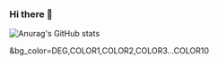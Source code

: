 ### Hi there 👋
![Anurag's GitHub stats](https://github-readme-stats.vercel.app/api?username=Izdiharomer&show_icons=true&theme=radical)

<!--
**Izdiharomer/Izdiharomer** is a ✨ _special_ ✨ repository because its `README.md` (this file) appears on your GitHub profile.

Here are some ideas to get you started:

- 🔭 I’m currently working on ...
- 🌱 I’m currently learning ...
- 👯 I’m looking to collaborate on ...
- 🤔 I’m looking for help with ...
- 💬 Ask me about ...
- 📫 How to reach me: ...
- 😄 Pronouns: ...
- ⚡ Fun fact: ...
-->

&bg_color=DEG,COLOR1,COLOR2,COLOR3...COLOR10
